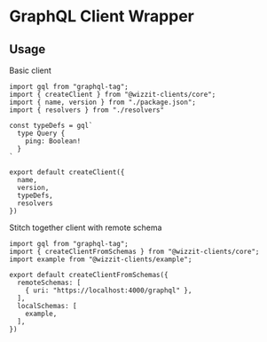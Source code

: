 # GraphQL Client Wrapper

## Usage

Basic client

```
import gql from "graphql-tag";
import { createClient } from "@wizzit-clients/core";
import { name, version } from "./package.json";
import { resolvers } from "./resolvers"

const typeDefs = gql`
  type Query {
    ping: Boolean!
  }
`

export default createClient({
  name,
  version,
  typeDefs,
  resolvers
})
```

Stitch together client with remote schema

```
import gql from "graphql-tag";
import { createClientFromSchemas } from "@wizzit-clients/core";
import example from "@wizzit-clients/example";

export default createClientFromSchemas({
  remoteSchemas: [
    { uri: "https://localhost:4000/graphql" },
  ],
  localSchemas: [
    example,
  ],
})
```
